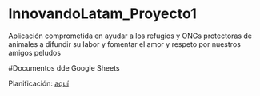 # InnovandoLatam_Proyecto1
Aplicación comprometida en ayudar a los refugios y ONGs protectoras de animales a difundir su labor y fomentar el amor y respeto por nuestros amigos peludos

#Documentos dde Google Sheets

Planificación: [aquí](https://docs.google.com/spreadsheets/d/15lCeXfomHNVU7Bvf1cf0CvD-BUhkoSfTAAKtRwq0XDo/edit?usp=sharing)
